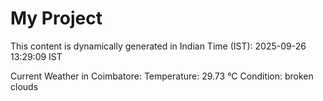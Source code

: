 # My Project

This content is dynamically generated in Indian Time (IST): 2025-09-26 13:29:09 IST


Current Weather in Coimbatore:
Temperature: 29.73 °C
Condition: broken clouds
